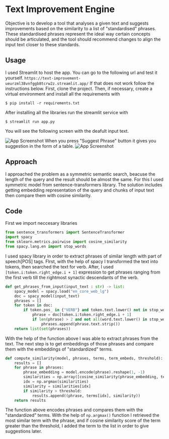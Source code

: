 
# Text Improvement Engine

Objective is to develop a tool that analyses a given text and suggests improvements based on the similarity to a list of "standardised" phrases. These standardised phrases represent the ideal way certain concepts should be articulated, and the tool should recommend changes to align the input text closer to these standards.

## Usage

I used Streamlit to host the app. You can go to the following url and test it yourself.
```https://text-improvement-ueurzml38vnfggb8tcrw2z.streamlit.app/```
If that does not work follow the instructions below.
First, clone the project. Then, if necessary, create a virtual environment and install all the requirements with

```
$ pip install -r requirements.txt
```
After installing all the libraries run the streamlit service with

```
$ streamlit run app.py
```
You will see the following screen with the deafult input text.

![App Screenshot](./data/screen_input.png)
When you press "Suggest Phrase" button it gives you suggestion in the form of a table.
![App Screenshot](./data/screen_suggestions.png)
## Approach

I approached the problem as a symmetric semantic search, beacuse the length of the query and the result should be almost the same.
For this I used symmetric model from sentence-transformers library. The solution includes getting embedding representation of the query and chunks of input text then compare them with cosine similarity.

## Code

First we import neccesary libraries

```python
from sentence_transformers import SentenceTransformer
import spacy
from sklearn.metrics.pairwise import cosine_similarity
from spacy.lang.en import stop_words
```
I used spacy library in order to extract phrases of similar length with part of speech[POS] tags. FIrst, with the help of spacy I transformed the text into tokens, then searched the text for verb. After, I used ```[token.i:token.right_edge.i + 1]``` expression to get phrases ranging from the first verb till the rightmost synactic descendants of the verb.
```python
def get_phrases_from_input(input_text : str) -> list:
    spacy_model = spacy.load("en_core_web_lg")
    doc = spacy_model(input_text)
    phrases = []
    for token in doc:
        if token.pos_ in {"VERB"} and token.text.lower() not in stop_words.STOP_WORDS:
            phrase = doc[token.i:token.right_edge.i + 1]
            if len(phrase) > 2 and not all(word.text.lower() in stop_words.STOP_WORDS for word in phrase):
                phrases.append(phrase.text.strip())
    return list(set(phrases))
```

With the help of the function above I was able to extract phrases from the text. The next step is to get embeddings of those phrases and compare them with the embeddings of "standardized" terms.
```python
def compute_similarity(model, phrases, terms, term_embeds, threshold):
    results = []
    for phrase in phrases:
        phrase_embedding = model.encode(phrase).reshape(1, -1)
        similarities = np.array([cosine_similarity(phrase_embedding, term_embedding.reshape(1, -1))[0][0] for term_embedding in term_embeds])
        idx = np.argmax(similarities)
        similarity = similarities[idx]
        if similarity > threshold:
            results.append((phrase, terms[idx], similarity))
    return results
```
The function above encodes phrases and compares them with the "standardized" terms. With the help of ```np.argmax()``` function I retrieved the most similar term with the phrase, and if cosine similarity score of the term greater than the threshold, I added the term to the list in order to give suggestions later.